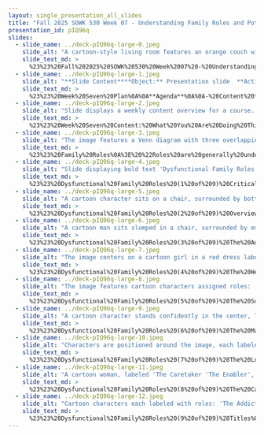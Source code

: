 ```yaml
---
layout: single_presentation_all_slides
title: "Fall 2025 SOWK 530 Week 07 - Understanding Family Roles and Potential Problematic Roles"
presentation_id: pIQ96q
slides:
  - slide_name: ../deck-pIQ96q-large-0.jpeg
    slide_alt: "A cartoon-style living room features an orange couch with a framed picture above it, and a lamp beside it. Text includes: 'Understanding Family Roles and Potential Problematic Roles,' 'Fall 2025 SOWK 530 Week 07,' 'Jacob Campbell, Ph.D. LICSW at Heritage University.'"
    slide_text_md: >
      %23%23%20Fall%202025%20SOWK%20530%20Week%2007%20-%20Understanding%20Family%20Roles%20and%20Potential%20Problematic%20Roles%0A%0Atitle:%20Fall%202025%20SOWK%20530%20Week%2007%20-%20Understanding%20Family%20Roles%20and%20Potential%20Problematic%20Roles%0A%0Adate:%202025-10-06%2019:22:53%0A%0Alocation:%20Heritage%20University%0A%0Atags:%0A%0A%20%20-%20Heritage%20University%0A%20%20-%20MSW%20Program%0A%20%20-%20SOWK%20530%0A%0Apresentation_video:%20%3E%0A%0A%20%20%5BFall%202025%20SOWK%20530%20Week%2007%5D(%22https://heritage.hosted.panopto.com/Panopto/Pages/Embed.aspx%3Fid%3D4cfd3541-a9c5-4cc3-bb94-b36f006b703d%26autoplay%3Dfalse%26offerviewer%3Dtrue%26showtitle%3Dtrue%26showbrand%3Dtrue%26captions%3Dfalse%26interactivity%3Dall%22)%0A%0Adescription:%20%3E%0A%0AWeek%20seven%20is%20asynchronous,%20and%20continues%20our%20focus%20on%20assessment,%20but%20moves%20the%20class%20away%20from%20individual%20work%20into%20families%20and%20groups.%20Students%20will%20read%20chapter%20ten%20of%20Hepworth%20et%20al.%20(2023),%20where%20family%20functioning%20is%20the%20focus.%20Their%20are%20forums%20for%20students%20to%20reflection%20on%20their%20own%20family%20rules,%20discuss%20elements%20of%20family%20systems%20framework%20assessment,%20families%20communication%20patterns,%20and%20the%20family%20connection%20to%20the%20environment%20along%20with%20other%20content%20related%20to%20the%20readings.%20Students%20also%20have%20a%20lecture%20video%20discussing%20family%20roles%20and%20the%20topic%20of%20dysfunctional%20family%20roles.%0A%0AThe%20agenda%20for%20the%20lecture%20video%20includes%0A%0A-%20Content%20for%20week%20seven%0A-%20Family%20roles%0A-%20Dysfunctional%20family%20roles%0A%0AThe%20learning%20objectives%20for%20this%20week%20include:%0A%0A-%20Describe%20and%20differentiate%20types%20of%20family%20roles%0A-%20Critically%20evaluate%20the%20concept%20of%20dysfunctional%20family%20roles%20and%20identify%20the%20associated%20roles%20%0A-%20Explain%20key%20concepts%20of%20the%20family%20systems%20framework.%0A-%20Identify%20and%20assess%20family%20rules,%20communication%20styles,%20and%20relational%20patterns.%0A-%20Reflect%20on%20verbal%20and%20nonverbal%20communication%20within%20families.%0A%0A%0A
  - slide_name: ../deck-pIQ96q-large-1.jpeg
    slide_alt: "**Slide Content****Object:** Presentation slide  **Action:** Displaying  **Context:** Educational plan for Week Seven  **Text:**- **Week Seven Plan**  - Agenda:    - Content for week seven    - Family roles    - Dysfunctional family roles  - Learning Objectives:    - Describe and differentiate types of family roles    - Critically evaluate the concept of dysfunctional family roles and identify the associated roles"
    slide_text_md: >
      %23%23%20Week%20Seven%20Plan%0A%0A**Agenda**%0A%0A-%20Content%20for%20week%20seven%0A-%20Family%20roles%0A-%20Dysfunctional%20family%20roles%0A%0A**Learning%20Objectives**%0A%0A-%20Describe%20and%20differentiate%20types%20of%20family%20roles%0A-%20Critically%20evaluate%20the%20concept%20of%20dysfunctional%20family%20roles%20and%20identify%20the%20associated%20roles%20%0A%0A%0A
  - slide_name: ../deck-pIQ96q-large-2.jpeg
    slide_alt: "Slide displays a weekly content overview for a course. It lists tasks: writing five replies on family topics, submitting evaluations, and reading a specific chapter. Features text in sections and blue book icons."
    slide_text_md: >
      %23%23%20Week%20Seven%20Content:%20What%20You%20Are%20Doing%20This%20Week%0A%0A**Content**%0A%0A-%20Read%20Hepworth%20et%20al.%20(2023)%20Chapter%2010%20_Assessing%20Families%20Functioning%20in%20Diverse%20Family%20and%20Cultural%20Contexts_%0A-%20Watch%20my%20lecture%20video%0A%0A**A-02%20W-07%20Asynchronous%20Engagement**%0A%0AThe%20expectation%20is%20that%20each%20of%20your%20replies%20will%20be%20substantive%20and%20provide%20meaningful%20perspectives,%20contributing%20to%20the%20forum's%20conversation%20and%20scholarship.%20They%20can%20be%20related%20to%20the%20prompts%20or%20building%20on%20conversations%20shared%20by%20peers.%20There%20are%20five%20forums%20for%20this%20week,%20and%20you%20are%20expected%20to%20make%20at%20least%20**five%20replies**%5B%5E1%5D%20across%20any%20of%20the%20forums.%20These%20forums%20include%20the%20following:%0A%0A%5B%5E1%5D:%20Knowing%20that%20MyHeritage%20is%20down%20and%20you%20are%20hard%20at%20work%20this%20week%20completing%20your%20role-play,%20it%20is%20only%20five%20replies%20this%20week.%0A%0A-%20In%20the%20%5BChapter%2010%20Content%20Discussion%5D()%5B%5E2%5D,%20students%20consider%20questions%20related%20to%20the%20content%20in%20the%20textbook.%0A-%20The%20%5BFamily%20Rule%20Examples%5D()%20forum%20opens%20a%20space%20for%20students%20to%20draw%20connections%20between%20personal%20experiences%20and%20family%20rules.%0A-%20Determining%20what%20and%20how%20we%20assess%20for%20content%20from%20families%20is%20considered%20in%20the%20forum%20%5BFamily%20Systems%20Framework%20Assessment%5D().%20%0A-%20The%20%5BFactors%20Included%20in%20Assessment%5D()%20explores%20the%20connection%20that%20families%20have%20to%20their%20environment%20and%20areas%20of%20macro%20practice.%0A-%20Assessing%20%5BCommunication%20Styles%20of%20Family%20Members%5D()%20can%20be%20challenging,%20in%20this%20forum%20students%20explore%20the%20case%20study%20used%20in%20the%20textbook,%20*Home%20for%20the%20Holidays*,%20breaking%20down%20the%20communication%20dynamics%20between%20Anna%20and%20Jackie%20using%20systems%20theory%20concepts%20like%20congruence%20and%20sequence.%0A-%20Finally,%20in%20%5BFamily%20Verbal%20and%20Nonverbal%20Communication%5D(),%20students%20view%20a%20video%20featuring%20Insoo%20Kim%20Berg%20and%20reflect%20on%20observed%20patterns%20of%20communication,%20highlighting%20nonverbal%20cues%20and%20interaction%20dynamics%20in%20a%20family%20therapy%20context.%0A%0A%5B%5E2%5D:%20Please%20note%20that%20each%20of%20the%20links%20in%20this%20list%20doesn't%20work%20currently.%20I%20have%20developed%20my%20forums,%20but%20for%20the%20time%20being,%20I'm%20including%20them%20here%20in%20the%20body%20of%20the%20section%20so%20you%20can%20see%20the%20content%20you%20will%20be%20responding%20to%20this%20week.%20Since%20MyHeritage%20isn't%20working,%20I'm%20unable%20to%20access%20the%20forums.%20I'm%20hoping%20it%20gets%20fixed%20soon,%20and%20will%20likely%20update%20this%20page,%20removing%20the%20actual%20forums%20text.%0A%0A**A-03%20Reading%20Quiz**%0A%0AComplete%20%5BW-07%20Hepworth%20et%20al.%20(2023)%20Chapter%2010%5D(https://myheritage.heritage.edu/ICS/Academics/SOWK/SOWK_530/2526_FA-SOWK_530-0/Assignments.jnz%3Fportlet%3DCoursework%26screen%3DAssignmentDetailView%26screenType%3Dchange%26id%3Db8dcce16-8eb4-48a2-976f-ba8edd7ef132)%20due%20by%20Saturday%2010/11,%208:00%20AM.%0A%0A**Midterm%20Evaluation**%0A%0APlease%20complete%20the%20%5BSOWK%20530%20Survey%5D(https://p17.courseval.net/etw/ets/et.asp%3FCFNK%3D8FE81FF0-BA23-4813-A04B-13DE6C06DE83%26nxappid%3DHU2%26nxmid%3DGetSurveyForm%26wsedrq%3DH0MLKW2321).%20I%20would%20love%20to%20hear%20feedback%20about%20how%20this%20class%20is%20going%20and%20what%20I%20can%20do%20to%20improve%20your%20experience.%0A%0A**Assignment%2004a:%20Interviewing%20Skills%20Role-Play**%0A%0AWorth%20190%20points,%20or%2048%25%20of%20the%20student's%20final%20grade,%20the%20assignment%20has%20two%20parts.%20They%20are%20key%20assignments%20for%20SOWK%20530%20used%20to%20assess%20students'%20implementation%20of%20competency%20six.%20The%20role-play%20allows%20the%20student%20to%20engage%20as%20a%20social%20worker%20conducting%20an%20interview.%20The%20reflective%20paper%20provides%20a%20space%20to%20self-critique%20your%20engagement%20and%20interviewing%20skills%20and%20consider%20what%20you%20might%20do%20to%20engage%20across%20system%20levels.%0A%0A**Meta**:%20%20_Points_%20100%20pts%20(20%25%20of%20final%20grade);%20_Deadline_%20Monday%2010/13/25%20at%2008:00%20AM;%20_Completion_%20via%20Anthology%20accessible%20through%20MyHeritage%20Assignments;%20_Locations_%20Informational%20Handout%20%5BCompress%20a%20Video%20to%20Reduce%20the%20File%20Size%20(Desktop%20Computer)%5D(https://myheritage.heritage.edu/ICS/Portlets/ICS/Portlet.Resources/ViewHandler.ashx%3Fid%3D05375924-a579-43e3-8051-7601ee4dbb11),%20%5BAssignment%20Submission%5D(https://myheritage.heritage.edu/ICS/Academics/SOWK/SOWK_530/2526_FA-SOWK_530-0/Assignments.jnz%3Fportlet%3DCoursework%26screen%3DAssignmentDetailView%26screenType%3Dchange%26id%3De1ba30ce-ac6f-42e1-891b-d20f0a323a5c),%20and%20%5BDescription%20and%20Rubric%5D(https://myheritage.heritage.edu/ICS/Portlets/ICS/Portlet.Resources/ViewHandler.ashx%3Fid%3D03410473-ab3c-48bf-8178-41ebda8f2210);%0A%0A**Purpose**:%20The%20Interviewing%20Skills%20Video%20Role-Play%20supports%20students%20in%20confirming%20the%20acquisition%20of%20interviewing%20skills%20through%20the%20application%20of%20person%20in%20the%20environment,%20empathetic%20responding,%20reflective%20responding,%20and%20other%20interpersonal%20skills.%0A%0A**Task**:%20Students%20will%20work%20with%20a%20partner%20to%20record%20a%2010%20to%2015-minute%20interview.%20The%20interview%20should%20be%20a%20role-play%20of%20an%20initial%20meeting%20between%20a%20social%20worker%20and%20a%20fictional%20client.%20Students%20have%20the%20freedom%20to%20develop%20their%20settings%20for%20the%20interview.%20This%20assignment%20is%20designed%20to%20offer%20the%20student%20the%20opportunity%20to%20demonstrate%20engagement,%20the%20sixth%20competency%20described%20by%20the%20Council%20on%20Social%20Work%20Education%20(CSWE).%20The%20following%20is%20the%20language%20used%20in%20the%202022%20education%20and%20policy%20standards%20(EPAS):%0A%0ACompetency%206:%20Engage%20with%20Individuals,%20Families,%20Groups,%20Organizations,%20and%20Communities%0A%0A%3E%20Social%20workers%20understand%20that%20engagement%20is%20an%20ongoing%20component%20of%20the%20dynamic%20and%20interactive%20process%20of%20social%20work%20practice%20with%20and%20on%20behalf%20of%20individuals,%20families,%20groups,%20organizations,%20and%20communities.%0A%3E%20%0A%3E%20Social%20workers%20value%20the%20importance%20of%20human%20relationships.%20Social%20workers%20understand%20theories%20of%20human%20behavior%20and%20person-in-environment%20and%20critically%20evaluate%20and%20apply%20this%20knowledge%20to%20facilitate%20engagement%20with%20clients%20and%20constituencies,%20including%20individuals,%20families,%20groups,%20organizations,%20and%20communities.%20Social%20workers%20are%20self-reflective%20and%20understand%20how%20bias,%20power,%20and%20privilege%20as%20well%20as%20their%20personal%20values%20and%20personal%20experiences%20may%20affect%20their%20ability%20to%20engage%20effectively%20with%20diverse%20clients%20and%20constituencies.%20Social%20workers%20use%20the%20principles%20of%20interprofessional%20collaboration%20to%20facilitate%20engagement%20with%20clients,%20constituencies,%20and%20other%20professionals%20as%20appropriate.%0A%3E%20%0A%3E%20Social%20workers:%0A%3E%20%0A%3E%20a.%20apply%20knowledge%20of%20human%20behavior%20and%20person-in-environment,%20as%20well%20as%20interprofessional%20conceptual%20frameworks,%20to%20engage%20with%20clients%20and%20constituencies;%20and%0A%3E%20b.%20use%20empathy,%20reflection,%20and%20interpersonal%20skills%20to%20engage%20in%20culturally%20responsive%20practice%20with%20clients%20and%20constituencies.%20(p.%2011)%0A%0AThe%20following%20are%20the%20instructions%20for%20this%20assignment:%0A%0A-%20Students%20will%20record%20a%2010%20to%2015-minute%20role-play%20with%20a%20classmate.%20To%20complete%20this,%20students%20should%20use%20a%20tripod%20or%20stable%20surface%20to%20record%20the%20role-play%20with%20a%20cell%20phone%20or%20other%20recording%20device.%0A-%20Each%20student's%20role-play%20will%20have%20three%20parts%20(1)%20introduce%20the%20role-play%20setting,%20(2)%20complete%20the%20client%20interview%20using%20listening%20and%20attending%20skills%20discussed%20and%20practiced%20in%20class,%20and%20(3)%20debrief%20the%20role-play%20with%20your%20partner.%0A-%20The%20intention%20is%20to%20demonstrate%20your%20ability%20to%20use%20attentive%20listening,%20open-ended%20questions,%20empathetic%20responding,%20and%20other%20skills.%20The%20focus%20is%20not%20on%20solving%20the%20person's%20problem%20or%20difficulties.%0A-%20Students%20can%20do%20each%20of%20the%20three%20parts%20with%20the%20camera%20rolling.%20During%20the%20debrief%20with%20your%20partner,%20discuss%20(a)%20the%20things%20that%20you%20said/did%20that%20helped%20the%20other%20person%20feel%20comfortable%20and%20open%20up,%20(b)%20the%20things%20that%20you%20could%20have%20improved,%20and%20(c)%20any%20suggestions%20or%20feedback%20from%20your%20partner.%0A-%20After%20completing%20the%20first%20interview,%20switch%20roles%20and%20do%20another%2010%20to%2015-minute%20role%20play%20following%20the%20same%20format.%0A-%20Each%20student%20should%20upload%20their%20final%20video%20as%20the%20interviewer%20to%20the%20Anthology%20Portfolio%20for%20the%20instructor's%20assessment.%0A-%20Your%20video%20may%20be%20too%20large%20to%20upload%20to%20Anthology%20Portfolio%20and%20may%20need%20to%20be%20compressed.%20Appendix%20D%20provides%20step-by-step%20directions%20with%20screenshots%20for%20how%20to%20reduce%20the%20file%20size%20of%20your%20video.%0A%0A**Success**:%20%20Each%20student%20will%20submit%20a%20video%20of%20themselves%20that%20demonstrates%20their%20use%20of%20interviewing%20skills.%20Grades%20will%20be%20based%20on%20the%20_Interview%20Skill%20Video%20Role-Play%20and%20Competency%206%20Practice%20Behavior%20Rubric_,%20which%20evaluates%20students%20based%20on%20the%20CSWE%20competency%20six.%0A%0A
  - slide_name: ../deck-pIQ96q-large-3.jpeg
    slide_alt: "The image features a Venn diagram with three overlapping circles labeled 'Enacted,' 'Perceived,' and 'Prescribed.' It's in the context of 'Family Roles,' explaining role dynamics. (Hepworth et al., 2023)"
    slide_text_md: >
      %23%23%20Family%20Roles%0A%3E%20%22Roles%20are%20generally%20understood%20patterns%20of%20behavior%20that%20are%20accepted%20by%20family%20members%20as%20part%20of%20their%20individual%20identities.%20Usually,%20roles%20can%20be%20identified%20by%20their%20labels,%20which%20denote%20both%20formal%20roles%20that%20are%20socially%20sanctioned%20(e.g.,%20grandparent,%20mother,%20father,%20brother,%20sister)%20and%20idiosyncratic%20roles%20that%20evolve%20over%20time%20within%20a%20specific%20family%20context%20(e.g.,%20comedian,%20scapegoat,%20caregiver).%22%20(p.%20200)%0A%0A-%20__Enacted__:%20In%20an%20enacted%20role,%20the%20family%20member%20engages%20in%20the%20actual%20behavior%20relative%20to%20her%20status%20or%20position%20(for%20example,%20mother).%0A-%20__Prescribed__:%20members%20are%20influenced%20by%20the%20expectations%20that%20others%20hold%20concerning%20a%20social%20position.%0A-%20__Perceived__:%20A%20perceived%20role%20involves%20the%20expectations%20of%20self%20relative%20to%20one's%20social%20position.%0A%0A%0A
  - slide_name: ../deck-pIQ96q-large-4.jpeg
    slide_alt: "Slide displaying bold text 'Dysfunctional Family Roles.' Additional text discusses family dynamics, substance use counseling, and self-help groups for those with alcohol-dependent parents, referencing Vervig, 2011, p. 535."
    slide_text_md: >
      %23%23%20Dysfunctional%20Family%20Roles%20(1%20of%209)%20Critical%20Consideration%0A%3E%20I'm%20going%20to%20share%20with%20you%20what%20are%20sometimes%20referred%20to%20as%20the%20dysfunctional%20family%20roles.%20I%20think%20it%20is%20helpful%20to%20discuss%20as%20Vernig%20(2011)%20described:%0A%0A%3E%20So%20common%20is%20this%20model%20of%20family%20dynamics%20that%20it%20has%20entered%20into%20the%20folk%20wisdom%20of%20the%20field%20of%20substance%20use%20counseling%20and%20self-help%20support%20groups%20for%20individuals%20coping%20with%20the%20long-term%20effects%20of%20growing%20up%20with%20an%20alcohol-dependent%20parent.%0A%0AHis%20paper%20is%20debunks%20some%20of%20the%20validity%20of%20this%20as%20a%20singular%20model%20to%20follow,%20although%20it%20validates%20other%20aspects.%20It%20lets%20us%20know%20that%20we%20should%20reconize%20that%20roles%20change%20and%20don't%20necessarly%20stay%20the%20same.%20We%20should%20be%20cautious%20about%20going%20into%20family%20assessment%20assuming%20this%20is%20what%20is%20happening%20and%20their%20is%20overlap%20between%20these%20and%20many%20other%20roles%20that%20could%20be%20described...%0A%0ABut%20I%20want%20to%20provide%20an%20example%20that%20you%20can%20take%20with%20a%20metaphorical%20grain%20of%20salt%20and%20help%20consider%20some%20of%20the%20potential%20roles%20people%20follow%20in.%20%20Consider%20these%20roles%20as%20coping%20strategies,%20not%20pathologies%20and%20that%20they%20are%20fluid%20and%20can%20shift.%0A%0AI'd%20also%20encourage%20you%20to%20consider%20how%20culture,%20race,%20gender,%20class,%20and%20disability%20intersect%20with%20these%20roles.%20%0A%0AI'm%20also%20drawing%20my%20defintions%20from%20this%20article.%0A%0A%3Cdiv%20style%3D%22text-align:%20center%22%20markdown%3D%221%22%3E%0AReference%0A%3C/div%3E%0A%3Cdiv%20style%3D%22margin:%200%200%200%202em;%20text-indent:%20-2em;%22%20markdown%3D%221%22%3E%0A%0AVernig,%20P.%20M.%20(2011).%20Family%20roles%20in%20homes%20with%20alcohol-dependent%20parents:%20An%20evidence-based%20review.%20_Substance%20Use%20and%20Misuse,%2046_(4),%20535-542.%20%3Chttps://doi.org/10.3109/10826084.2010.501676%3E%0A%0A%3C/div%3E%0A%0A
  - slide_name: ../deck-pIQ96q-large-5.jpeg
    slide_alt: "A cartoon character sits on a chair, surrounded by bottles. Large text reads 'Dysfunctional Family Roles' on the right side, indicating a presentation topic."
    slide_text_md: >
      %23%23%20Dysfunctional%20Family%20Roles%20(2%20of%209)%20Overview%0A%3E%20There%20can%20be%20several%20roles%20that%20family%20members%20might%20fall%20under.%20Sometimes,%20especially%20in%20literature%20regarding%20substance%20abuse,%20there%20are%20roles%20described%20as%20co-dependent%20or%20dysfunctional%20considered%20common.%20We%20are%20going%20to%20spend%20some%20time%20examining%20those.%0A%0AI%20like%20to%20share%20this%20using%20the%20example%20of%20the%20Simpsons,%20as%20they%20fit%20in%20it%20very%20neatly.%20If%20you%20have%20ever%20seen%20the%20breakfast%20club%20movie,%20the%20main%20characters%20in%20that%20also%20fit%20neatly%20into%20these%20archetypes.%20%0A%0A
  - slide_name: ../deck-pIQ96q-large-6.jpeg
    slide_alt: "A cartoon man sits slumped in a chair, surrounded by empty cans titled 'The Addict 'The Victim'.' Other faded characters around him have labels like 'The Mascot,' 'The Caretaker 'The Enabler',' 'The Lost Child 'Space Cadet',' 'The Hero 'The Good Child',' and 'The Scapegoat 'The Screw Up' 'The Problem Child'.'"
    slide_text_md: >
      %23%23%20Dysfunctional%20Family%20Roles%20(3%20of%209)%20The%20Addict:%20The%20Victim%0A%3E%20The%20addict%20(or%20alcoholic)%20is%20at%20the%20center%20of%20the%20family's%20dysfunction.%20The%20rest%20of%20the%20family%20revolves%20around%20their%20behavior%E2%80%94adjusting,%20enabling,%20avoiding,%20or%20reacting%20in%20roles%20shaped%20by%20the%20addiction.%0A%0A-%20Their%20substance%20use%20creates%20instability,%20chaos,%20and%20emotional%20upheaval%20in%20the%20home.%0A-%20Family%20members%20unconsciously%20organize%20themselves%20into%20roles%20(Hero,%20Scapegoat,%20Lost%20Child,%20Mascot,%20Caretaker)%20in%20an%20effort%20to%20manage%20or%20respond%20to%20the%20addict's%20behavior.%0A-%20Often%20sees%20themselves%20as%20the%20*victim*%E2%80%94blaming%20circumstances,%20stress,%20or%20others%20for%20their%20substance%20use.%0A-%20May%20manipulate%20family%20members%20to%20maintain%20their%20addiction%20(e.g.,%20guilt-tripping,%20denial,%20anger,%20or%20charm).%0A-%20The%20addict's%20behavior%20is%20usually%20the%20unspoken%20focus%20of%20family%20life%E2%80%94even%20if%20not%20openly%20discussed.%0A-%20Family%20energy%20is%20spent%20cleaning%20up%20after%20crises,%20covering%20for%20them,%20or%20trying%20to%20control%20their%20use.%0A-%20The%20addict%20often%20resists%20treatment%20and%20change%20because%20the%20family%20system%20has%20adapted%20to%20accommodate%20them.%0A-%20Recovery%20requires%20the%20whole%20family%20to%20shift%E2%80%94when%20others%20change%20their%20roles,%20the%20addict%20may%20be%20more%20likely%20to%20confront%20the%20consequences%20of%20their%20behavior.%0A%0AWhile%20the%20addict's%20behavior%20is%20the%20source%20of%20the%20dysfunction,%20the%20family%20system%20sustains%20it%20through%20unspoken%20rules%20and%20coping%20roles.%20Change%20is%20most%20powerful%20when%20each%20member%20adjusts%20their%20own%20behavior,%20rather%20than%20trying%20to%20%22fix%22%20the%20addict.%0A%0A
  - slide_name: ../deck-pIQ96q-large-7.jpeg
    slide_alt: "The image centers on a cartoon girl in a red dress labeled 'The Hero 'The Good Child'.' She is surrounded by faded characters representing different roles like 'The Addict' and 'The Scapegoat.'"
    slide_text_md: >
      %23%23%20Dysfunctional%20Family%20Roles%20(4%20of%209)%20The%20Hero%0A%3E%20This%20family%20member%20(often%20the%20oldest%20child)%20devotes%20their%20time%20and%20attention%20to%20making%20the%20family%20look%20%22normal%22%20and%20without%20problems.%0A%0A-%20Often%20takes%20on%20adult%20responsibilities%20early%20in%20life%20to%20support%20the%20family.%0A-%20Highly%20accomplished%20in%20areas%20valued%20by%20the%20family%20(e.g.,%20school,%20career).%0A-%20Provides%20the%20family%20with%20someone%20to%20brag%20about%E2%80%94helping%20maintain%20an%20external%20image%20of%20success%20and%20stability.%0A-%20May%20leave%20the%20home%20early%20but%20remains%20available%20to%20%22rescue%22%20the%20family%20when%20needed.%0A-%20Internally:%0A%20%20*%20Driven%20to%20succeed,%20but%20not%20always%20for%20their%20own%20reasons%E2%80%94often%20based%20on%20external%20expectations.%0A%20%20*%20Constantly%20scrutinizing%20themselves,%20struggling%20with%20feelings%20of%20inadequacy.%0A-%20Neglects%20personal%20needs%20and%20relationships%20in%20pursuit%20of%20success.%0A-%20Often%20feels%20like%20the%20entire%20family%20depends%20on%20them.%0A-%20May%20become%20a%20workaholic%20as%20an%20adult%20or%20develop%20stress-related%20illness.%0A%0A
  - slide_name: ../deck-pIQ96q-large-8.jpeg
    slide_alt: "The image features cartoon characters assigned roles: 'The Addict,' 'The Mascot,' 'The Caretaker,' 'The Lost Child,' 'The Hero,' and prominently 'The Scapegoat,' 'The Screw Up,' 'The Problem Child.' The context is familial dynamics."
    slide_text_md: >
      %23%23%20Dysfunctional%20Family%20Roles%20(5%20of%209)%20The%20Scapegoat%20or%20%22The%20Screw%20Up%22%20or%20%22The%20Problem%20Child%22%0A%3E%20The%20Scapegoat%20(often%20the%20second-born)%20always%20seems%20defiant,%20hostile,%20and%20angry.%20They%20are%20perpetually%20in%20trouble%20at%20school,%20work,%20or%20social%20situations...%20(this%20is%20who%20our%20clients%20often%20are)%0A%0A-%20Commonly%20follows%20the%20hero%20and%20may%20feel%20overshadowed%20by%20them.%0A-%20Often%20reacts%20to%20the%20praise%20and%20success%20the%20hero%20receives%20with%20resentment.%0A-%20Their%20misbehavior%20draws%20attention%20away%20from%20the%20addicted%20parent%20or%20family%20dysfunction.%0A-%20Frequently%20gets%20in%20trouble%E2%80%94academic%20problems,%20legal%20issues,%20or%20risky%20behavior.%0A-%20May%20experiment%20with%20drugs,%20alcohol,%20or%20engage%20in%20early%20sexual%20activity.%0A-%20Attracted%20to%20peer%20groups%20that%20reinforce%20antisocial%20or%20rebellious%20behavior%20(e.g.,%20gangs).%0A-%20Often%20blamed%20for%20family%20problems,%20reinforcing%20feelings%20of%20failure%20and%20alienation.%0A-%20Internally:%0A%20%20*%20Feels%20out%20of%20control.%0A%20%20*%20Struggles%20with%20anger,%20which%20is%20often%20expressed%20outwardly.%0A-%20These%20patterns%20may%20lead%20to%20problems%20in%20adulthood:%20legal%20trouble,%20substance%20use,%20or%20poor%20academic/work%20performance.%0A%0A%0A
  - slide_name: ../deck-pIQ96q-large-9.jpeg
    slide_alt: "A cartoon character stands confidently in the center, labeled 'The Mascot.' Surrounding are faded characters assigned roles: 'The Addict,' 'The Caretaker,' 'The Scapegoat,' 'The Hero,' 'The Lost Child.'"
    slide_text_md: >
      %23%23%20Dysfunctional%20Family%20Roles%20(6%20of%209)%20The%20Mascot%0A%3E%20This%20family%20member%20is%20often%20the%20youngest%20child%20in%20the%20family.%20They%20are%20the%20court%20jester,%20trying%20to%20get%20everyone%20to%20laugh.%20They%20do%20this%20unconsciously%20to%20improve%20the%20atmosphere%20in%20the%20dysfunctional%20household,%20as%20well%20as%20turn%20the%20focus%20away%20from%20the%20addict%20or%20alcoholic.%0A%0A-%20Seen%20as%20cute,%20funny,%20or%20the%20%22life%20of%20the%20party%22%E2%80%94a%20welcome%20distraction%20from%20family%20problems.%0A-%20Uses%20humor%20and%20charm%20to%20reduce%20tension%20and%20lift%20the%20family's%20mood.%0A-%20Often%20protected%20by%20the%20family,%20who%20withhold%20serious%20information%20from%20them.%0A-%20Internally:%0A%20%20*%20More%20aware%20of%20the%20family's%20issues%20than%20others%20assume.%0A%20%20*%20Struggles%20to%20understand%20these%20problems%20and%20lacks%20tools%20to%20cope.%0A-%20Experiences%20fear%20in%20response%20to%20family%20conflict%20and%20uses%20humor%20to%20manage%20anxiety.%0A-%20This%20coping%20strategy%20becomes%20reinforced%20over%20time.%0A-%20As%20an%20adult:%0A%20%20*%20May%20avoid%20confrontation%20and%20serious%20topics.%0A%20%20*%20Struggles%20in%20relationships.%0A%20%20*%20May%20turn%20to%20drugs%20or%20alcohol%20to%20manage%20anxiety%20or%20maintain%20energy.%0A%20%20*%20Has%20difficulty%20with%20focus,%20may%20be%20constantly%20busy%20or%20hyperactive.%0A%0A
  - slide_name: ../deck-pIQ96q-large-10.jpeg
    slide_alt: "Characters are positioned around the image, each labeled with roles like 'The Addict,' 'The Mascot,' 'The Caretaker,' 'The Lost Child,' 'The Hero,' and 'The Scapegoat.' Central character holds a purple bear."
    slide_text_md: >
      %23%23%20Dysfunctional%20Family%20Roles%20(7%20of%209)%20The%20Lost%20Child%20or%20%22Space%20Cadet%22%0A%3E%20The%20lost%20child%20basically%20disappears.%20They%20become%20loners%20or%20are%20very%20shy.%20They%20feel%20like%20strangers%20or%20outsiders%E2%80%94not%20only%20in%20social%20situations,%20but%20also%20within%20their%20own%20families.%0A%0A-%20Withdraws%20from%20the%20family%20to%20avoid%20adding%20to%20the%20chaos%20or%20conflict.%0A-%20Often%20ignored%20or%20overlooked%20by%20other%20family%20members.%0A-%20Develops%20a%20rich%20inner%20world%20through%20reading,%20fantasy,%20or%20imagination.%0A-%20Learns%20not%20to%20seek%20attention%20or%20disrupt%20the%20family%20system.%0A-%20Avoids%20expressing%20needs,%20even%20when%20essential.%0A-%20Rarely%20receives%20praise%20or%20recognition%20like%20the%20hero%20does.%0A-%20Internally:%0A%20%20*%20Feels%20lonely,%20sad,%20and%20disconnected.%0A%20%20*%20May%20struggle%20to%20form%20friendships%20or%20intimate%20relationships.%0A-%20As%20an%20adult:%0A%20%20*%20Tends%20to%20keep%20distance%20from%20family.%0A%20%20*%20May%20remain%20single%20or%20experience%20difficulty%20with%20closeness%20in%20relationships.%0A%0A
  - slide_name: ../deck-pIQ96q-large-11.jpeg
    slide_alt: "A cartoon woman, labeled 'The Caretaker 'The Enabler',' mops the floor. Surrounding her are faded characters representing different roles: 'The Addict,' 'The Lost Child,' 'The Hero,' 'The Mascot,' and 'The Scapegoat.'"
    slide_text_md: >
      %23%23%20Dysfunctional%20Family%20Roles%20(8%20of%209)%20The%20Caretaker%20/%20Enabler%0A%3E%20Also%20known%20as%20the%20enabler,%20this%20family%20member%E2%80%94often%20a%20spouse%E2%80%94takes%20on%20the%20addict's%20responsibilities%20and%20shields%20them%20from%20consequences.%0A%0A-%20Usually%20the%20spouse%20of%20the%20alcohol-dependent%20person.%0A-%20Attempts%20to%20protect%20the%20addicted%20partner%20from%20consequences%20of%20their%20behavior%20(e.g.,%20making%20excuses,%20covering%20up).%0A-%20Takes%20on%20excessive%20responsibilities%20to%20preserve%20the%20family%20image.%0A-%20May%20appear%20outwardly%20devoted%20to%20stopping%20the%20addiction%20while%20unknowingly%20reinforcing%20it.%0A-%20Internally:%0A%20%20*%20Feels%20helpless%20and%20inadequate.%0A%20%20*%20Lacks%20time%20for%20personal%20needs%20or%20interests.%0A-%20Focused%20on%20maintaining%20a%20fa%C3%A7ade%20of%20normalcy%20and%20ensuring%20others%20in%20the%20family%20stay%20in%20their%20roles.%0A-%20Behavior%20is%20often%20rooted%20in%20loyalty%20and%20modeled%20by%20previous%20generations.%0A-%20Life%20becomes%20centered%20around%20the%20addicted%20person.%0A-%20As%20an%20adult:%0A%20%20*%20May%20struggle%20with%20personal%20identity%20and%20needs.%0A%20%20*%20Operates%20primarily%20in%20reaction%20to%20others'%20crises.%0A%20%20*%20Reinforces%20the%20dysfunction%20by%20maintaining%20the%20system.%0A%0A
  - slide_name: ../deck-pIQ96q-large-12.jpeg
    slide_alt: "Cartoon characters each labeled with roles: 'The Addict,' 'The Mascot,' 'The Caretaker,' 'The Lost Child,' 'The Hero,' and 'The Scapegoat.' One character mops the floor, revealing diverse family dynamics."
    slide_text_md: >
      %23%23%20Dysfunctional%20Family%20Roles%20(9%20of%209)%20Titles%0A%0A-%20The%20Addict:%20The%20Victim%0A-%20The%20Hero%0A-%20The%20Scapegoat%20or%20%22The%20Screw%20Up%22%20or%20%22The%20Problem%20Child%22%0A-%20The%20Mascot%0A-%20The%20Lost%20Child%20or%20%22Space%20Cadet%22%0A-%20The%20Caretaker%20/%20Enabler%0A
---
```

